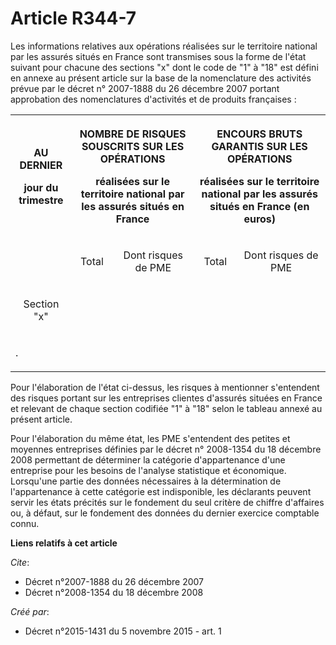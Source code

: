 # Article R344-7

Les informations relatives aux opérations réalisées sur le territoire national par les assurés situés en France sont
transmises sous la forme de l'état suivant pour chacune des sections "x" dont le code de "1" à "18" est défini en annexe au
présent article sur la base de la nomenclature des activités prévue par le décret n° 2007-1888 du 26 décembre 2007 portant
approbation des nomenclatures d'activités et de produits françaises : 

<table>
  <tbody>
    <tr>
      <th>

AU DERNIER 

jour du trimestre 

</th>
      <th colspan="2">

NOMBRE DE RISQUES SOUSCRITS SUR LES OPÉRATIONS 

réalisées sur le territoire national par les assurés situés en France 

</th>
      <th colspan="2">

ENCOURS BRUTS GARANTIS SUR LES OPÉRATIONS 

réalisées sur le territoire national par les assurés situés en France (en euros) 

</th>
    </tr>
    <tr>
      <td align="left">
      </td><td valign="middle" align="center">

Total 

</td>
      <td valign="middle" align="center">

Dont risques de PME 

</td>
      <td align="center" valign="middle">

Total 

</td>
      <td valign="middle" align="center">

Dont risques de PME 

</td>
    </tr>
    <tr>
      <td align="center" valign="middle">

Section "x" 

</td>
      <td align="left" valign="middle">
      </td><td align="left" valign="middle">
      </td><td align="left" valign="middle">
      </td><td align="left" valign="middle">
    </td></tr>
    <tr>
      <td colspan="5" align="left" valign="middle">

.

</td>
    </tr>
  </tbody>
</table>

Pour l'élaboration de l'état ci-dessus, les risques à mentionner s'entendent des risques portant sur les entreprises clientes
d'assurés situées en France et relevant de chaque section codifiée "1" à "18" selon le tableau annexé au présent article. 

Pour l'élaboration du même état, les PME s'entendent des petites et moyennes entreprises définies par le décret n° 2008-1354
du 18 décembre 2008 permettant de déterminer la catégorie d'appartenance d'une entreprise pour les besoins de l'analyse
statistique et économique. Lorsqu'une partie des données nécessaires à la détermination de l'appartenance à cette catégorie
est indisponible, les déclarants peuvent servir les états précités sur le fondement du seul critère de chiffre d'affaires ou,
à défaut, sur le fondement des données du dernier exercice comptable connu.

**Liens relatifs à cet article**

_Cite_:

  - Décret n°2007-1888 du 26 décembre 2007
  - Décret n°2008-1354 du 18 décembre 2008

_Créé par_:

  - Décret n°2015-1431 du 5 novembre 2015 - art. 1
